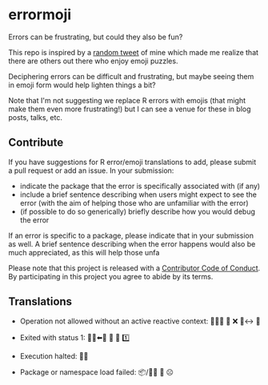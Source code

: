 # errormoji

Errors can be frustrating, but could they also be fun?

This repo is inspired by a [random tweet](https://twitter.com/minebocek/status/1035377949036486656) of mine which made me realize that there are others out there who enjoy emoji puzzles.

Deciphering errors can be difficult and frustrating, but maybe seeing them in emoji form would help lighten things a bit?

Note that I'm not suggesting we replace R errors with emojis (that might make them even more frustrating!) but I can see a venue for these in blog posts, talks, etc.

## Contribute

If you have suggestions for R error/emoji translations to add, please submit a pull request or add an issue. In your submission:

- indicate the package that the error is specifically associated with (if any)
- include a brief sentence describing when users might expect to see the error (with the aim of helping those who are unfamiliar with the error)
- (if possible to do so generically) briefly describe how you would debug the error

If an error is specific to a package, please indicate that in your submission as well. A brief sentence describing when the error happens would also be much appreciated, as this will help those unfa

Please note that this project is released with a [Contributor Code of Conduct](CODE_OF_CONDUCT.md). By participating in this project you agree to abide by its terms.

## Translations

- Operation not allowed without an active reactive context: 👩‍⚕️🔪 🚫 ❌ 🏃‍↔️ 📖

- Exited with status 1: 🚶‍♂️⬅️🚪  🔱  👑  1️⃣

- Execution halted: 💉🛑

- Package or namespace load failed: 📦/📛🌌 🚚 ☹️
